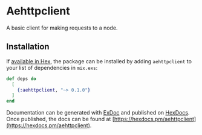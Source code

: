 # Aehttpclient

A basic client for making requests to a node.

## Installation

If [available in Hex](https://hex.pm/docs/publish), the package can be installed
by adding `aehttpclient` to your list of dependencies in `mix.exs`:

```elixir
def deps do
  [
    {:aehttpclient, "~> 0.1.0"}
  ]
end
```

Documentation can be generated with [ExDoc](https://github.com/elixir-lang/ex_doc)
and published on [HexDocs](https://hexdocs.pm). Once published, the docs can
be found at [https://hexdocs.pm/aehttpclient](https://hexdocs.pm/aehttpclient).

